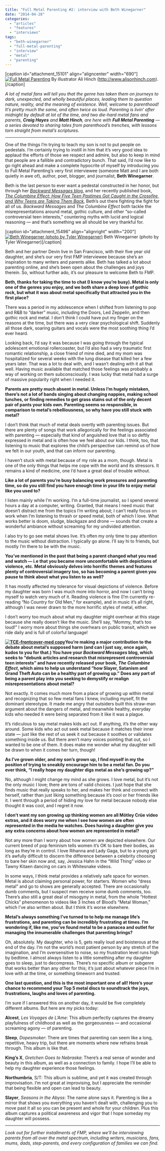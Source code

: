 ```yaml
---
title: "Full Metal Parenting #2: interview with Beth Winegarner"
date: "2014-04-28"
categories: 
  - "articles"
  - "features"
  - "interviews"
tags: 
  - "beth-winegarner"
  - "full-metal-parenting"
  - "interview"
  - "metal"
  - "parenting"
---
```


\[caption id="attachment\_15101" align="aligncenter" width="690"\][![Full Metal Parenting](https://hellbound.ca/wp-content/uploads/2014/03/metalparentingfinal2web-967x1024.jpg)](https://hellbound.ca/wp-content/uploads/2014/03/metalparentingfinal2web.jpg) By illustrator Ali Hinch (http://www.alisonhinch.com).\[/caption\]

_A lot of metal fans will tell you that the genre has taken them on journeys to dark, unexpected, and wholly beautiful places, leading them to question nature, reality, and the meaning of existence. Well, welcome to parenthood! It’s pretty much the same, and often twice as loud. Parenting is livin’ after midnight by default at lot of the time, and two die-hard metal fans and parents, **Craig Hayes** and **Matt Hinch**, are here with **Full Metal Parenting** — a series devoted to sharing tales from parenthood’s trenches, with lessons torn straight from metal’s scriptures._

* * *

One of the things I’m trying to teach my son is not to put people on pedestals. I’m certainly trying to instill in him that it’s very good idea to applaud the efforts of those we respect and admire, but also to keep in mind that people are a fallible and contradictory bunch. That said, I’d now like to go right ahead and make a complete hypocrite of myself by introducing you to Full Metal Parenting’s very first interviewee (someone Matt and I are both quietly in awe of), author, poet, blogger, and journalist, **Beth Winegarner**.

Beth is the last person to ever want a pedestal constructed in her honor, but through her [_Backward Messages_ blog](http://backwardmessages.wordpress.com/), and her recently published book, [_The Columbine Effect: How Five Teen Pastimes Got Caught in the Crossfire, and Why Teens are Taking Them Back_](http://www.bethwinegarner.com/the-columbine-effect/), Beth’s out there fighting the fight for all of us. _Backward Messages_ and _The Columbine Effect_ both tackle the misrepresentations around metal, gothic culture, and other “so-called controversial teen interests,” countering myths with lucid and logical reasoning — and that’s something we all should be very thankful for.

\[caption id="attachment\_15496" align="alignright" width="200"\][![Beth Winegarner (photo by Tyler Winegarner)](https://hellbound.ca/wp-content/uploads/2014/04/BethWinegarner31-byTylerWinegarner-200x300.jpg)](https://hellbound.ca/wp-content/uploads/2014/04/BethWinegarner31-byTylerWinegarner.jpg) Beth Winegarner (photo by Tyler Winegarner)\[/caption\]

Beth and her partner Devin live in San Francisco, with their five year old daughter, and she’s our very first FMP interviewee because she’s an inspiration to many writers and parents alike. Beth has talked a lot about parenting online, and she’s been open about the challenges and joys therein. So, without further ado, it’s our pleasure to welcome Beth to FMP.

**Beth, thanks for taking the time to chat (I know you’re busy). Metal is only one of the genres you enjoy, and we both share a deep love of gothic rock, but what it was about metal specifically that attracted you in the first place?**

There was a period in my adolescence when I shifted from listening to pop and R&B to “darker” music, including the Doors, Led Zeppelin, and then gothic rock and metal. I don’t think I could have put my finger on the reasons at the time, but there was a very clear psychological shift. Suddenly all those dark, soaring guitars and vocals were the most soothing thing I’d ever heard.

Looking back, I’d say it was because I was going through the typical adolescent emotional rollercoaster, but I’d also had a very traumatic first romantic relationship, a close friend of mine died, and my mom was hospitalized for several weeks with the lung disease that killed her a few years later. That was a lot to deal with, and I wasn’t dealing with it all that well. Having music available that matched those feelings was probably a way of working on them subconsciously. I was lucky that metal had a surge of massive popularity right when I needed it.

**Parents are pretty much absent in metal. Unless I’m hugely mistaken, there’s not a lot of bands singing about changing nappies, making school lunches, or finding remedies to get grass stains out of the only decent pair of pants your kids own. Parenting seems so responsible, in comparison to metal’s rebelliousness, so why have you still stuck with metal?**

I don’t think that much of metal deals overtly with parenting issues. But there are plenty of songs that work allegorically for the feelings associated with parenting — especially that kind of anguished love that is so deftly expressed in metal and is often how we feel about our kids. I think, too, that listening to music that explores the child’s perspective can remind us of how we felt in our youth, and that can inform our parenting.

I haven’t stuck with metal because of my role as a mom, though. Metal is one of the only things that helps me cope with the world and its stressors. It remains a kind of medicine, one I’d have a great deal of trouble without.

**Like a lot of parents you’re busy balancing work pressures and parenting time, so do you still find you have enough time in your life to enjoy metal like you used to?**

I listen mainly while I’m working. I’m a full-time journalist, so I spend several hours a day at a computer, writing. Granted, that means I need music that doesn’t distract me from the topics I’m writing about; I can’t really focus on work when I’m listening to thrash or speed metal, both of which I love. What works better is doom, sludge, blackgaze and drone — sounds that create a wonderful ambiance without screaming for my undivided attention.

I also try to go see metal shows live. It’s often my only time to pay attention to the music without distraction. I typically go alone. I’ll say hi to friends, but mostly I’m there to be with the music.

**You’ve mentioned in the past that being a parent changed what you read and watch — i.e that you became more uncomfortable with depictions of violence, etc. Metal obviously delves into horrific themes and features plenty of controversial imagery too, so has becoming a parent given you pause to think about what you listen to as well?**

It has mostly affected my tolerance for visual depictions of violence. Before my daughter was born I was much more into horror, and now I can’t bring myself to watch very much of it. Reading violence is fine (I’m currently re-reading “No Country for Old Men,” for example), and in music it’s all right, although I was never drawn to the more horrific styles of metal, either.

I don’t worry too much about what my daughter might overhear at this stage because she really doesn’t like the music. She’ll say, “Mommy, that’s too loud!” I worry more about things she overhears on public transit, which we ride daily and is full of colorful language!

**[![TCE-frontcover-med copy](https://hellbound.ca/wp-content/uploads/2014/04/TCE-frontcover-med-copy-199x300.jpg)](https://hellbound.ca/wp-content/uploads/2014/04/TCE-frontcover-med-copy.jpg)You’re making a major contribution to the debate about metal’s supposed harm (and can I just say, once again, kudos to you for that.) You have your _Backward Messages_ blog, which seeks to “debunk articles and research that misrepresent controversial teen interests” and have recently released your book, _The Columbine Effect_, which aims to help us understand “how Slayer, Satanism and Grand Theft Auto can be a healthy part of growing up.” Does any part of being a parent play into you seeking to demystify or realign misrepresentations about metal?**

Not exactly. It comes much more from a place of growing up within metal and recognizing that so few metal fans I knew, including myself, fit the dominant stereotype. It made me angry that outsiders built this straw-man argument about the dangers of metal, and meanwhile healthy, everyday kids who needed it were being separated from it like it was a plague.

It’s ridiculous to say metal makes kids act out. If anything, it’s the other way around. Some kids who act out seek metal because it matches their inner state — just like the rest of us seek it out because it soothes or validates something inside us. But there aren’t many voices pointing that out, so I wanted to be one of them. It does make me wonder what my daughter will be drawn to when it comes her turn, though!

**As I’ve grown older, and my son’s grown up, I find myself in my the position of trying to sneakily encourage him to be a metal fan. Do you ever think, “I really hope my daughter digs metal as she’s growing up?”**

No, although I might change my mind as she grows. I love metal, but it’s not the only music I love; there are tons of valid choices. I just hope that she finds music that really speaks to her, and makes her think and connect with herself, rather than just liking something because it’s cool or her friends like it. I went through a period of hiding my love for metal because nobody else thought it was cool, and I regret it now.

**I don’t want my son growing up thinking women are all Mötley Crüe video extras, and it does worry me when I see how women are often represented in the media he watches. Does having a daughter give you any extra concerns about how women are represented in metal?**

Not any more than I worry about how women are depicted elsewhere. Our current breed of pop feminism tells women it’s OK to bare their bodies, as long as they’re in control. I love Rihanna and Lady Gaga, but to a young girl it’s awfully difficult to discern the difference between a celebrity choosing to bare her skin now and, say, Jessica Hahn in the “Wild Thing” video or Tawny Kitaen dancing on cars in Whitesnake videos.

In some ways, I think metal provides a relatively safe space for women. Metal is about claiming personal power, for starters. Women who “dress metal” and go to shows are generally accepted. There are occasionally dumb comments, but I suspect men receive some dumb comments, too. There’s also still a great deal of misogyny in metal, from the whole “Hottest Chicks” phenomenon to videos like 3 Inches of Blood’s “Metal Woman,” which I’ve also written about. But I think it’s worse elsewhere.

**Metal’s always something I’ve turned to to help me manage life’s frustrations, and parenting can be incredibly frustrating at times. I’m wondering if, like me, you’ve found metal to be a panacea and outlet for managing the innumerable challenges that parenting brings?**

Oh, absolutely. My daughter, who is 5, gets really loud and boisterous at the end of the day. I’m not the world’s most patient person by any stretch of the imagination, and I’m oversensitive to noise, so my frustration level runs high by bedtime. I almost always listen to a little something after my daughter goes to sleep, just to decompress. There’s no specific album or subgenre that works better than any other for this; it’s just about whatever piece I’m in love with at the time, or something timeworn and trusted.

**One last question, and this is the most important one of all! Here’s your chance to recommend your Top 5 metal discs to soundtrack the joys, frustrations, laughs and loves of parenting.**

I’m sure if I answered this on another day, it would be five completely different albums. But here are my picks today:

**Alcest**, _Les Voyages de L’Ame_: This album perfectly captures the dreamy playfulness of childhood as well as the gorgeousness — and occasional screaming agony — of parenting.

**Sleep**, _Dopesmoker_: There are times that parenting can seem like a long, repetitive, heavy trip, but there are moments where new refrains break through. This album is like that.

**King’s X**, _Gretchen Goes to Nebraska_: There’s a real sense of wonder and beauty in this album, as well as a connection to family. I hope I’ll be able to help my daughter experience those feelings.

**Northumbria**, S/T: This album is sublime, and yet it was created through improvisation. I’m not great at improvising, but I appreciate the reminder that being flexible and open can lead to beauty.

**Slayer**, _Seasons in the Abyss_: The name alone says it. Parenting is like a mirror that shows you everything you haven’t dealt with, challenging you to move past it all so you can be present and whole for your children. Plus this album captures a political awareness and vigor that I hope someday my daughter will possess.

* * *

_Look out for further installments of FMP, where we’ll be interviewing parents from all over the metal spectrum, including writers, musicians, fans, mums, dads, step-parents, and every configuration of families we can find._
